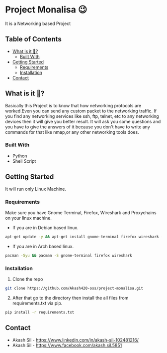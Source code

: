 # Project Monalisa 😉
It is a Networking based Project

## Table of Contents
* [What is it 🤔?](#about-the-project)
  * [Built With](#built-with)
* [Getting Started](#getting-started)
   * [Requirements](#requirements)
   * [Installation](#installation-guide)
* [Contact](#contact)
  

## What is it 🤔?
Basically this Project is to know that how networking protocols are worked.Even you can send any custom packet to the networking traffic.
If you find any networking services like ssh, ftp, telnet, etc to any networking devices then it will give you better result.
It will ask you some questions and you have to give the answers of it because you don't have to write any commands for that like nmap,or any other networking tools does.


### Built With
* Python
* Shell Script

## Getting Started
It will run only Linux Machine.

### Requirements
Make sure you have Gnome Terminal, Firefox, Wireshark and Proxychains  on your linux machine.
* If you are in Debian based linux.
```sh
apt-get update -y && apt-get install gnome-terminal firefox wireshark -y
```
* If you are in Arch based linux.
```sh
pacman -Syu && pacman -S gnome-terminal firefox wireshark
```
### Installation
1. Clone the repo
```sh
git clone https://github.com/Akash420-oss/project-monalisa.git
```
2. After that go to the directory then install the all files from requirements.txt via pip.
```sh
pip install -r requirements.txt
```
 
## Contact
* Akash Sil - https://www.linkedin.com/in/akash-sil-102481216/ 
* Akash Sil - https://www.facebook.com/akash.sil.5851 
